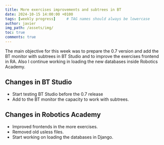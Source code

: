 ```yaml
---
title: More exercises improvements and subtrees in BT 
date: 2024-10-15 14:00:00 +0100
tags: [weekly progress]     # TAG names should always be lowercase
author: javier
img_path: /assets/img/
toc: true
comments: true
---
```


The main objective for this week was to prepare the 0.7 version and add the BT monitor with subtrees in BT Studio and to improve the exercises frontend in RA. Also I continue working in loading the new databases inside Robotics Academy.

## Changes in BT Studio

- Start testing BT Studio before the 0.7 release
- Add to the BT monitor the capacity to work with subtrees.

## Changes in Robotics Academy

- Improved frontends in the more exercises.
- Removed old usless files.
- Start working on loading the databases in Django.
